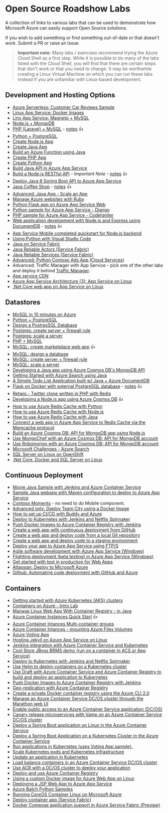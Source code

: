 # Open Source Roadshow Labs
A collection of links to various labs that can be used to demonstrate how Microsoft Azure can easily support Open Source solutions.

If you wish to add something or find something out-of-date or that doesn't work. Submit a PR or raise an Issue.

> **Important note:** Many labs / exercises recommend trying the Azure Cloud Shell as a first step. While it is possible to do many of the labs listed with the Cloud Shell, you will find that there are certain steps that don't work or that you need to change. It may be worthwhile creating a Linux Virtual Machine on which you can run these labs instead if you are unfamiliar with Linux-based development.

## Development and Hosting Options

* [Azure Serverless: Customer Car Reviews Sample](https://github.com/Azure-Samples/customer-car-reviews)
* [Linux App Service: Docker Images](https://github.com/azure-app-service/apps)
* [Linx App Service: Magneto + MySQL](https://github.com/Azure-App-Service/apps/tree/master/Magneto)
* [Node.js + MongoDB](https://docs.microsoft.com/en-us/azure/app-service-web/app-service-web-tutorial-nodejs-mongodb-app)
* [PHP (Laravel) + MySQL](https://docs.microsoft.com/en-us/azure/app-service-web/app-service-web-tutorial-php-mysql) - [notes](PHP-Laravel+MySQL.md) :thumbsup:
* [Python + PostgreSQL](https://docs.microsoft.com/en-us/azure/app-service-web/app-service-web-tutorial-docker-python-postgresql-app)
* [Create Node.js App](https://docs.microsoft.com/en-us/azure/app-service-web/app-service-web-get-started-nodejs)
* [Create Java App](https://docs.microsoft.com/en-us/azure/app-service-web/app-service-web-get-started-java)
* [Build an Azure Function using Java](https://docs.microsoft.com/en-gb/azure/azure-functions/functions-create-first-java-maven)
* [Create PHP App](https://docs.microsoft.com/en-us/azure/app-service-web/app-service-web-get-started-php)
* [Create Python App](https://docs.microsoft.com/en-us/azure/app-service-web/app-service-web-get-started-python)
* [Build Java API in Azure App Service](https://docs.microsoft.com/en-au/azure/app-service-api/app-service-api-java-api-app)
* [Build a Node.js RESTful API](https://docs.microsoft.com/en-au/azure/app-service-api/app-service-api-nodejs-api-app) - *Important Note* - [notes](Node.js-RESTful-API.md) :thumbsup:
* [Deploy Java 8 Spring Boot API to Azure App Service](https://blogs.msdn.microsoft.com/cloud_solution_architect/2016/11/23/deploy-java-8-spring-boot-api-to-azure-app-service/)
* [Java Coffee Shop](https://github.com/Azure-Samples/app-service-web-java-get-started) - [notes](Java-Coffee-Shop.md) :thumbsup:
* [Advanced: Java App - Scale an App](https://github.com/Azure-Samples/app-service-java-scale-web-apps-on-linux)
* [Manage Azure websites with Ruby](https://github.com/Azure-Samples/app-service-web-ruby-manage)
* [Python Flask app on Azure App Service Web](https://github.com/Azure-Samples/python-docs-hello-world)
* [Python sample for Azure App Service - Django](https://github.com/Azure-Samples/app-service-web-python-get-started)
* [PHP sample for Azure App Service - CodeIgniter](https://github.com/Azure-Samples/app-service-web-php-get-started)
* [Web application development with Node.js and Express using DocumentDB](https://github.com/sjwaight/documentdb-node-todo-app) - [notes](node-express-docdb.md) :thumbsup: 
* [App Service Mobile completed quickstart for Node.js backend](https://github.com/Azure-Samples/app-service-mobile-nodejs-backend-quickstart)
* [Using Python with Visual Studio Code](https://github.com/Microsoft/TechnicalCommunityContent/tree/master/Open%20Dev%20Framework/Python/Session%202%20-%20Hands%20On)
* [Java on Service Fabric](https://docs.microsoft.com/en-us/azure/service-fabric/service-fabric-create-your-first-linux-application-with-java)
* [Java Reliable Actors (Service Fabric)](https://docs.microsoft.com/en-us/azure/service-fabric/service-fabric-reliable-actors-get-started-java)
* [Java Reliable Services (Service Fabric)](https://docs.microsoft.com/en-us/azure/service-fabric/service-fabric-reliable-services-quick-start-java)
* [Advanced: Python Contoso Ads App (Cloud Services)](https://github.com/Azure-Samples/cloud-services-python-contoso-ads-application)
* Advanced: Traffic Manager with App Service - pick one of the other labs and deploy it behind [Traffic Manager](https://docs.microsoft.com/en-us/azure/traffic-manager/).
* [App service CDN](https://docs.microsoft.com/en-us/azure/app-service-web/app-service-web-tutorial-content-delivery-network)
* [Azure App Service Architecture (3): App Service on Linux](http://itnerd.space/2016/11/02/azure-app-service-architecture-3-app-service-on-linux/)
* [.Net Core web app on App Service on Linux](https://docs.microsoft.com/en-gb/azure/app-service/containers/quickstart-dotnetcore)

## Datastores

* [MySQL in 10 minutes on Azure](https://blog.siliconvalve.com/2017/06/30/zero-to-mysql-in-less-than-10-minutes-with-azure-database-for-mysql-and-azure-web-apps/)
* [Python + PostgreSQL](https://docs.microsoft.com/en-us/azure/app-service-web/app-service-web-tutorial-docker-python-postgresql-app)
* [Design a PostresSQL Database](https://docs.microsoft.com/en-us/azure/postgresql/tutorial-design-database-using-azure-cli)
* [Postgres: create server + firewall rule](https://docs.microsoft.com/en-us/azure/postgresql/scripts/sample-create-server-and-firewall-rule?toc=%2fcli%2fazure%2ftoc.json)
* [Postgres: scale a server](https://docs.microsoft.com/en-us/azure/postgresql/scripts/sample-scale-server-up-or-down?toc=%2fcli%2fazure%2ftoc.json)
* [PHP + MySQL](https://docs.microsoft.com/en-us/azure/app-service-web/app-service-web-tutorial-php-mysql?toc=%2fazure%2fmysql%2ftoc.json)
* [MySQL: create marketplace web app](https://docs.microsoft.com/en-us/azure/app-service-web/app-service-web-create-web-app-from-marketplace?toc=%2fazure%2fmysql%2ftoc.json) :thumbsup:
* [MySQL: design a database](https://docs.microsoft.com/en-us/azure/mysql/tutorial-design-database-using-cli)
* [MySQL: create server + firewall rule](https://docs.microsoft.com/en-us/azure/mysql/scripts/sample-create-server-and-firewall-rule?toc=%2fcli%2fazure%2ftoc.json)
* [MySQL: scale a server](https://docs.microsoft.com/en-us/azure/mysql/scripts/sample-scale-server?toc=%2fcli%2fazure%2ftoc.json)
* [Developing a Java app using Azure Cosmos DB's MongoDB API](https://github.com/Azure-Samples/azure-cosmos-db-mongodb-java-getting-started)
* [Getting Started with Azure Search using Java](	https://github.com/Azure-Samples/search-java-getting-started)
* [A Simple Todo List Application built w/ Java + Azure DocumentDB](	https://github.com/Azure-Samples/documentdb-java-todo-app)
* [Flask on Docker with external PostgreSQL database](https://github.com/Azure-Samples/docker-flask-postgres) - [notes](docker-flask-postgres.md) :thumbsup:
* [Retwis - Twitter clone written in PHP with Redis](https://github.com/Azure-Samples/app-service-web-php-retwis)
* [Developing a Node.js app using Azure Cosmos DB](https://github.com/Azure-Samples/azure-cosmos-db-documentdb-nodejs-getting-started) :thumbsup:
* [How to use Azure Redis Cache with Python](https://docs.microsoft.com/en-us/azure/redis-cache/cache-python-get-started)
* [How to use Azure Redis Cache with Node.js](https://docs.microsoft.com/en-us/azure/redis-cache/cache-nodejs-get-started)
* [How to use Azure Redis Cache with Java](https://docs.microsoft.com/en-us/azure/redis-cache/cache-java-get-started)
* [Connect a web app in Azure App Service to Redis Cache via the Memcache protocol](https://docs.microsoft.com/en-us/azure/app-service-web/web-sites-connect-to-redis-using-memcache-protocol?toc=%2fazure%2fredis-cache%2ftoc.json)
* [Build an Azure Cosmos DB: API for MongoDB app using Node.js](https://docs.microsoft.com/en-us/azure/cosmos-db/mongodb-samples)
* [Use MongoChef with an Azure Cosmos DB: API for MongoDB account](https://docs.microsoft.com/en-us/azure/cosmos-db/mongodb-mongochef)
* [Use Robomongo with an Azure Cosmos DB: API for MongoDB account](https://docs.microsoft.com/en-us/azure/cosmos-db/mongodb-robomongo)
* [Microsoft Challenges - Azure Search](https://github.com/Microsoft/code-challenges/tree/master/Labs/Azure%20Search)
* [SQL Server on Linux on OpenShift](https://github.com/Microsoft/code-challenges/tree/master/Labs/SQL%20on%20Linux-Docker-OpenShift)
* [.Net Core, Docker and SQL Server on Linux](https://docs.docker.com/compose/aspnet-mssql-compose/)

## Continuous Deployment

* [Movie Java Sample with Jenkins and Azure Container Service](https://github.com/Microsoft/movie-db-java-on-azure)
* [Sample Java webapp with Maven configuration to deploy to Azure App Service](https://github.com/Azure-Samples/app-service-maven)	
* [Contoso Moments](https://github.com/azure-appservice-samples/ContosoMoments) - no need to do Mobile component.
* [Advanced only: Deploy Team City using a Docker Image](https://hub.docker.com/r/jetbrains/teamcity-server/)
* [How to set up CI/CD with Buddy and Azure](https://hackernoon.com/how-to-set-up-ci-cd-with-buddy-and-azure-b9ec91e8c4ff)
* [Deploy to Kubernetes with Jenkins and Netflix Spinnaker](	https://github.com/Azure/azure-quickstart-templates/tree/master/301-jenkins-acr-spinnaker-k8s)
* [Push Docker Images to Azure Container Registry with Jenkins](	https://github.com/Azure/azure-quickstart-templates/tree/master/201-jenkins-acr)
* [Create a web app with continuous deployment from GitHub](	https://docs.microsoft.com/en-us/azure/app-service-web/scripts/app-service-cli-continuous-deployment-github)
* [Create a web app and deploy code from a local Git repository](	https://docs.microsoft.com/en-us/azure/app-service-web/scripts/app-service-cli-deploy-local-git?toc=%2fcli%2fazure%2ftoc.json)
* [Create a web app and deploy code to a staging environment](	https://docs.microsoft.com/en-us/azure/app-service-web/scripts/app-service-cli-deploy-staging-environment?toc=%2fcli%2fazure%2ftoc.json)
* [Deploy your app to Azure App Service using FTP/S](	https://docs.microsoft.com/en-us/azure/app-service-web/app-service-deploy-ftp)
* [Agile software development with Azure App Service (Windows)](	https://docs.microsoft.com/en-us/azure/app-service-web/app-service-agile-software-development)
* [Flighting deployment (beta testing) in Azure App Service (Windows)](	https://docs.microsoft.com/en-us/azure/app-service-web/app-service-web-test-in-production-controlled-test-flight)
* [Get started with test in production for Web Apps](	https://docs.microsoft.com/en-us/azure/app-service-web/app-service-web-test-in-production-get-start)
* [Atlassian: Deploy to Microsoft Azure](https://confluence.atlassian.com/bitbucket/deploy-to-microsoft-azure-900820699.html)
* [Github: Automating code deployment with GitHub and Azure](https://github.com/blog/2056-automating-code-deployment-with-github-and-azure)

## Containers

* [Getting started with Azure Kubernetes (AKS) clusters](https://docs.microsoft.com/en-gb/azure/aks/tutorial-kubernetes-prepare-app)
* [Containers on Azure - Intro Lab](https://github.com/shanepeckham/ContainersOnAzure_IntroLab)
* [Manage Linux Web App With Container Registry - in Java](https://github.com/Azure-Samples/app-service-java-deploy-image-from-acr-to-linux)
* [Azure Container Instances Quick Start](https://docs.microsoft.com/en-us/azure/container-instances/container-instances-quickstart) :thumbsup:
* [Azure Container Intances Multi-container groups](https://docs.microsoft.com/en-us/azure/container-instances/container-instances-multi-container-group)
* [Azure Container Intances - mounting Azure Files Volumes](https://docs.microsoft.com/en-us/azure/container-instances/container-instances-mounting-azure-files-volume)
* [Azure Voting App](https://github.com/Azure-Samples/azure-voting-app)
* [Hosting Jekyll on Azure App Service on Linux](http://anthonychu.ca/post/jekyll-azure-app-service-linux/)
* [Jenkins integration with Azure Container Service and Kubernetes](https://docs.microsoft.com/en-us/azure/container-service/container-service-kubernetes-jenkins)
* [Cool Store JBoss BRMS demo (run on a container in ACS or App Service)](https://github.com/jbossdemocentral/brms-coolstore-demo)
* [Deploy to Kubernetes with Jenkins and Netflix Spinnaker](https://github.com/Azure/azure-quickstart-templates/tree/master/301-jenkins-acr-spinnaker-k8s)
* [Use Helm to deploy containers on a Kubernetes cluster](https://docs.microsoft.com/en-us/azure/container-service/container-service-kubernetes-helm)
* [Use Draft with Azure Container Service and Azure Container Registry to build and deploy an application to Kubernetes	](	https://docs.microsoft.com/en-us/azure/container-service/container-service-draft-up)
* [Push Docker Images to Azure Container Registry with Jenkins](https://github.com/Azure/azure-quickstart-templates/tree/master/201-jenkins-acr)
* [Geo-replication with Azure Container Registry](https://docs.microsoft.com/en-au/azure/container-registry/container-registry-tutorial-prepare-registry)
* [Create a private Docker container registry using the Azure CLI 2.0	](https://docs.microsoft.com/en-au/azure/container-registry/container-registry-get-started-azure-cli)
* [Manage an Azure Container Service DC/OS cluster through the Marathon web UI](https://docs.microsoft.com/en-us/azure/container-service/container-service-mesos-marathon-ui)
* [Enable public access to an Azure Container Service application (DC/OS)	](https://docs.microsoft.com/en-us/azure/container-service/container-service-enable-public-access)
* [Canary release microservices with Vamp on an Azure Container Service DC/OS cluster](https://docs.microsoft.com/en-us/azure/container-service/container-service-dcos-vamp-canary-release)
* [Deploy a Spring Boot application on Linux in the Azure Container Service](https://docs.microsoft.com/en-us/azure/container-service/container-service-deploy-spring-boot-app-on-linux)
* [Deploy a Spring Boot Application on a Kubernetes Cluster in the Azure Container Service](https://docs.microsoft.com/en-us/azure/container-service/container-service-deploy-spring-boot-app-on-kubernetes	)
* [Run applications in Kubernetes (uses Voting App sample).](https://docs.microsoft.com/en-us/azure/container-service/container-service-tutorial-kubernetes-deploy-application)
* [Scale Kubernetes pods and Kubernetes infrastructure](https://docs.microsoft.com/en-us/azure/container-service/container-service-tutorial-kubernetes-scale)
* [Update an application in Kubernetes](https://docs.microsoft.com/en-us/azure/container-service/container-service-tutorial-kubernetes-app-update)
* [Load balance containers in an Azure Container Service DC/OS cluster](https://docs.microsoft.com/en-us/azure/container-service/container-service-load-balancing)
* [Use ACR with a DC/OS cluster to deploy your application](https://docs.microsoft.com/en-us/azure/container-service/container-service-dcos-acr)
* [Deploy and use Azure Container Registry](https://docs.microsoft.com/en-us/azure/container-service/container-service-tutorial-kubernetes-prepare-acr)
* [Using a custom Docker image for Azure Web App on Linux](https://docs.microsoft.com/en-us/azure/app-service-web/app-service-linux-using-custom-docker-image)
* [Deploying a JSP Web App to Azure App Service](https://alexandrebrisebois.wordpress.com/2015/09/15/azure-adventures-deploying-a-jsp-web-app-to-azure-app-service/)
* [Azure Batch Python Samples](https://github.com/Azure/azure-batch-samples/tree/master/Python/Batch)
* [Running CoreOS Container Linux on Microsoft Azure](https://coreos.com/os/docs/latest/booting-on-azure.html)
* [Deploy container app (Service Fabric)](https://docs.microsoft.com/en-us/azure/service-fabric/service-fabric-deploy-container-linux)
* [Docker Compose application support in Azure Service Fabric (Preview)](https://docs.microsoft.com/en-us/azure/service-fabric/service-fabric-docker-compose)
